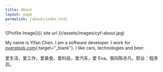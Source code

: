 ```yaml
---
title: About
layout: page
permalink: /about/index.html
---
```

![Profile Image]({{ site.url }}/assets/images/cyf-about.jpg)

My name is Yifan Chen. I am a software developer. I work for [overstock.com](http://www.overstock.com/){:target="_blank"}. I like cars, technologies and beer.

爱生活，爱工作，爱美食，爱科技，爱汽车，爱 Eva。我叫陈亦凡，职业：程序员。




